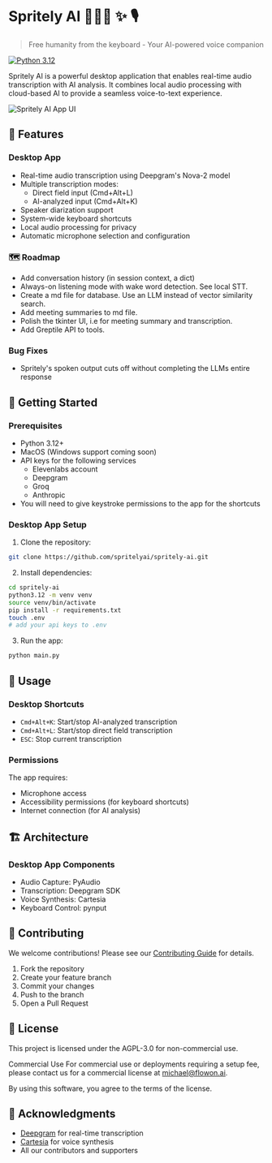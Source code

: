 # Spritely AI 🧚🏼‍♀️ ✨ 🎙️
> Free humanity from the keyboard - Your AI-powered voice companion

[![Python 3.12](https://img.shields.io/badge/python-3.12-blue.svg)](https://www.python.org/downloads/)

Spritely AI is a powerful desktop application that enables real-time audio transcription with AI analysis. It combines local audio processing with cloud-based AI to provide a seamless voice-to-text experience.

![Spritely AI App UI](https://spritelyai.com/app_ui.png)

## 🌟 Features

### Desktop App
- Real-time audio transcription using Deepgram's Nova-2 model
- Multiple transcription modes:
  - Direct field input (Cmd+Alt+L)
  - AI-analyzed input (Cmd+Alt+K)
- Speaker diarization support
- System-wide keyboard shortcuts
- Local audio processing for privacy
- Automatic microphone selection and configuration


### 🗺️ Roadmap
- Add conversation history (in session context, a dict)
- Always-on listening mode with wake word detection. See local STT. 
- Create a md file for database. Use an LLM instead of vector similarity search. 
- Add meeting summaries to md file.
- Polish the tkinter UI, i.e for meeting summary and transcription.
- Add Greptile API to tools.


### Bug Fixes
- Spritely's spoken output cuts off without completing the LLMs entire response

## 🚀 Getting Started

### Prerequisites
- Python 3.12+
- MacOS (Windows support coming soon)
- API keys for the following services
  - Elevenlabs account
  - Deepgram
  - Groq
  - Anthropic
- You will need to give keystroke permissions to the app for the shortcuts


### Desktop App Setup

1. Clone the repository:
```bash
git clone https://github.com/spritelyai/spritely-ai.git
```

2. Install dependencies:
```bash
cd spritely-ai
python3.12 -m venv venv
source venv/bin/activate
pip install -r requirements.txt
touch .env
# add your api keys to .env
```

3. Run the app:
```bash
python main.py
```


## 🎯 Usage

### Desktop Shortcuts
- `Cmd+Alt+K`: Start/stop AI-analyzed transcription
- `Cmd+Alt+L`: Start/stop direct field transcription
- `ESC`: Stop current transcription

### Permissions
The app requires:
- Microphone access
- Accessibility permissions (for keyboard shortcuts)
- Internet connection (for AI analysis)

## 🏗️ Architecture

### Desktop App Components
- Audio Capture: PyAudio
- Transcription: Deepgram SDK
- Voice Synthesis: Cartesia
- Keyboard Control: pynput

## 🤝 Contributing

We welcome contributions! Please see our [Contributing Guide](CONTRIBUTING.md) for details.

1. Fork the repository
2. Create your feature branch
3. Commit your changes
4. Push to the branch
5. Open a Pull Request

## 📝 License

This project is licensed under the AGPL-3.0 for non-commercial use.

Commercial Use
For commercial use or deployments requiring a setup fee, please contact us for a commercial license at michael@flowon.ai.

By using this software, you agree to the terms of the license.

## 🙏 Acknowledgments

- [Deepgram](https://deepgram.com/) for real-time transcription
- [Cartesia](https://cartesia.io/) for voice synthesis
- All our contributors and supporters

